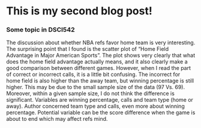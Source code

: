 # This is my second blog post!

### Some topic in DSCI542

The discussion about whether NBA refs favor home team is very interesting. The surprising point that I found is the scatter plot of “Home Field Advantage in Major American Sports”. The plot shows very clearly that what does the home field advantage actually means, and it also clearly make a good comparison between different games. However, when I read the part of correct or incorrect calls, it is a little bit confusing. The incorrect for home field is also higher than the away team, but winning percentage is still higher. This may be due to the small sample size of the data (97 Vs. 69). Moreover, within a given sample size, I do not think the difference is significant.
Variables are winning percentage, calls and team type (home or away). Author concerned team type and calls, even more about winning percentage. Potential variable can be the score difference when the game is about to end which may affect refs mind.

